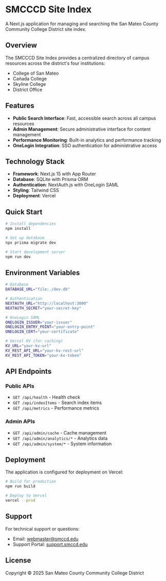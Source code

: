 # SMCCCD Site Index

A Next.js application for managing and searching the San Mateo County Community College District site index.

## Overview

The SMCCCD Site Index provides a centralized directory of campus resources across the district's four institutions:
- College of San Mateo
- Cañada College  
- Skyline College
- District Office

## Features

- **Public Search Interface**: Fast, accessible search across all campus resources
- **Admin Management**: Secure administrative interface for content management
- **Performance Monitoring**: Built-in analytics and performance tracking
- **OneLogin Integration**: SSO authentication for administrative access

## Technology Stack

- **Framework**: Next.js 15 with App Router
- **Database**: SQLite with Prisma ORM
- **Authentication**: NextAuth.js with OneLogin SAML
- **Styling**: Tailwind CSS
- **Deployment**: Vercel

## Quick Start

```bash
# Install dependencies
npm install

# Set up database
npx prisma migrate dev

# Start development server
npm run dev
```

## Environment Variables

```bash
# Database
DATABASE_URL="file:./dev.db"

# Authentication  
NEXTAUTH_URL="http://localhost:3000"
NEXTAUTH_SECRET="your-secret-key"

# OneLogin SAML
ONELOGIN_ISSUER="your-issuer"
ONELOGIN_ENTRY_POINT="your-entry-point"
ONELOGIN_CERT="your-certificate"

# Vercel KV (for caching)
KV_URL="your-kv-url"
KV_REST_API_URL="your-kv-rest-url"
KV_REST_API_TOKEN="your-kv-token"
```

## API Endpoints

### Public APIs
- `GET /api/health` - Health check
- `GET /api/indexItems` - Search index items
- `GET /api/metrics` - Performance metrics

### Admin APIs  
- `GET /api/admin/cache` - Cache management
- `GET /api/admin/analytics/*` - Analytics data
- `GET /api/admin/system/*` - System information

## Deployment

The application is configured for deployment on Vercel:

```bash
# Build for production
npm run build

# Deploy to Vercel
vercel --prod
```

## Support

For technical support or questions:
- Email: [webmaster@smccd.edu](mailto:webmaster@smccd.edu)
- Support Portal: [support.smccd.edu](https://support.smccd.edu)

## License

Copyright © 2025 San Mateo County Community College District